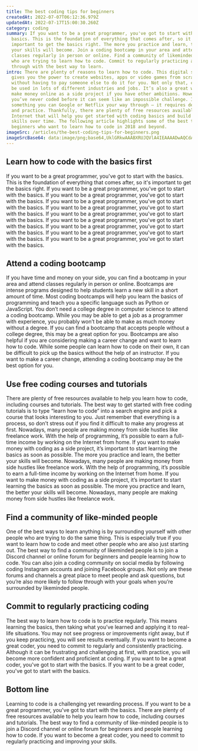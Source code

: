 ```yaml
---
title: The best coding tips for beginners
createdAt: 2022-07-07T06:12:36.979Z
updatedAt: 2022-07-17T15:00:30.260Z
category: coding
summary: If you want to be a great programmer, you've got to start with the
  basics. This is the foundation of everything that comes after, so it's
  important to get the basics right. The more you practice and learn, the better
  your skills will become. Join a coding bootcamp in your area and attend
  classes regularly in person or online. Find a community of likeminded people
  who are trying to learn how to code. Commit to regularly practicing and follow
  through with the best way to learn.
intro: There are plenty of reasons to learn how to code. This digital skill
  gives you the power to create websites, apps or video games from scratch
  without having to pay someone else to do it for you. Not only that, coding can
  be used in lots of different industries and jobs. It’s also a great way to
  make money online as a side project if you have other ambitions. However, if
  you’ve never coded before it can seem like an impossible challenge. It isn’t
  something you can Google or Netflix your way through — it requires dedication
  and practice. Thankfully, there are plenty of free resources available on the
  Internet that will help you get started with coding basics and build your
  skills over time. The following article highlights some of the best tips for
  beginners who want to learn how to code in 2018 and beyond.
imageSrc: /articles/the-best-coding-tips-for-beginners.png
imageSrcBase64: data:image/png;base64,UklGRkwAAABXRUJQVlA4IEAAAADwAQCdASoKAAoAAUAmJQBOgCHY0zRl/gAA/v6Nyk3+0CBX8aderchJwfEBw40lY94lwBnLY5s183kskYbE4AAA
---
```


## Learn how to code with the basics first

If you want to be a great programmer, you've got to start with the basics. This is the foundation of everything that comes after, so it's important to get the basics right. If you want to be a great programmer, you've got to start with the basics. If you want to be a great programmer, you've got to start with the basics. If you want to be a great programmer, you've got to start with the basics. If you want to be a great programmer, you've got to start with the basics. If you want to be a great programmer, you've got to start with the basics. If you want to be a great programmer, you've got to start with the basics. If you want to be a great programmer, you've got to start with the basics. If you want to be a great programmer, you've got to start with the basics. If you want to be a great programmer, you've got to start with the basics.

## Attend a coding bootcamp

If you have time and money on your side, you can find a bootcamp in your area and attend classes regularly in person or online. Bootcamps are intense programs designed to help students learn a new skill in a short amount of time. Most coding bootcamps will help you learn the basics of programming and teach you a specific language such as Python or JavaScript. You don’t need a college degree in computer science to attend a coding bootcamp. While you may be able to get a job as a programmer with experience, you probably won’t be able to make as much money without a degree. If you can find a bootcamp that accepts people without a college degree, this may be a great option for you. Bootcamps are also helpful if you are considering making a career change and want to learn how to code. While some people can learn how to code on their own, it can be difficult to pick up the basics without the help of an instructor. If you want to make a career change, attending a coding bootcamp may be the best option for you.

## Use free coding courses and tutorials

There are plenty of free resources available to help you learn how to code, including courses and tutorials. The best way to get started with free coding tutorials is to type “learn how to code” into a search engine and pick a course that looks interesting to you. Just remember that everything is a process, so don’t stress out if you find it difficult to make any progress at first. Nowadays, many people are making money from side hustles like freelance work. With the help of programming, it’s possible to earn a full-time income by working on the Internet from home. If you want to make money with coding as a side project, it’s important to start learning the basics as soon as possible. The more you practice and learn, the better your skills will become. Nowadays, many people are making money from side hustles like freelance work. With the help of programming, it’s possible to earn a full-time income by working on the Internet from home. If you want to make money with coding as a side project, it’s important to start learning the basics as soon as possible. The more you practice and learn, the better your skills will become. Nowadays, many people are making money from side hustles like freelance work.

## Find a community of like-minded people

One of the best ways to learn anything is by surrounding yourself with other people who are trying to do the same thing. This is especially true if you want to learn how to code and meet other people who are also just starting out. The best way to find a community of likeminded people is to join a Discord channel or online forum for beginners and people learning how to code. You can also join a coding community on social media by following coding Instagram accounts and joining Facebook groups. Not only are these forums and channels a great place to meet people and ask questions, but you’re also more likely to follow through with your goals when you’re surrounded by likeminded people.

## Commit to regularly practicing coding

The best way to learn how to code is to practice regularly. This means learning the basics, then taking what you’ve learned and applying it to real-life situations. You may not see progress or improvements right away, but if you keep practicing, you will see results eventually. If you want to become a great coder, you need to commit to regularly and consistently practicing. Although it can be frustrating and challenging at first, with practice, you will become more confident and proficient at coding. If you want to be a great coder, you've got to start with the basics. If you want to be a great coder, you've got to start with the basics.

## Bottom line

Learning to code is a challenging yet rewarding process. If you want to be a great programmer, you've got to start with the basics. There are plenty of free resources available to help you learn how to code, including courses and tutorials. The best way to find a community of like-minded people is to join a Discord channel or online forum for beginners and people learning how to code. If you want to become a great coder, you need to commit to regularly practicing and improving your skills.
